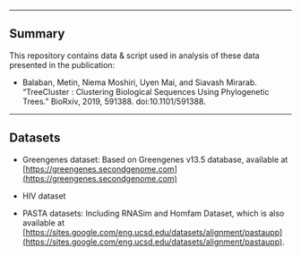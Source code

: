 


------------------------------------
Summary
------------------------------------

This repository contains data & script used in analysis of these data presented in the publication: 

* Balaban, Metin, Niema Moshiri, Uyen Mai, and Siavash Mirarab. “TreeCluster : Clustering Biological Sequences 
Using Phylogenetic Trees.” BioRxiv, 2019, 591388. doi:10.1101/591388.


------------------------------------
Datasets
------------------------------------

* Greengenes dataset: Based on Greengenes v13.5 database, available at [https://greengenes.secondgenome.com](https://greengenes.secondgenome.com)

* HIV dataset

* PASTA datasets: Including RNASim and Homfam Dataset, which is also available at [https://sites.google.com/eng.ucsd.edu/datasets/alignment/pastaupp](https://sites.google.com/eng.ucsd.edu/datasets/alignment/pastaupp).

